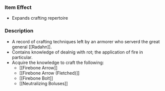 ### Item Effect
- Expands crafting repertoire
### Description
- A record of crafting techniques left by an armorer who serverd the great general [[Radahn]].
- Contains knowledge of dealnig with rot; the application of fire in particular.
- Acquire the knowledge to craft the following:
	- [[Firebone Arrow]]
	- [[Firebone Arrow (Fletched)]]
	- [[Firebone Bolt]]
	- [[Neutralizing Boluses]]